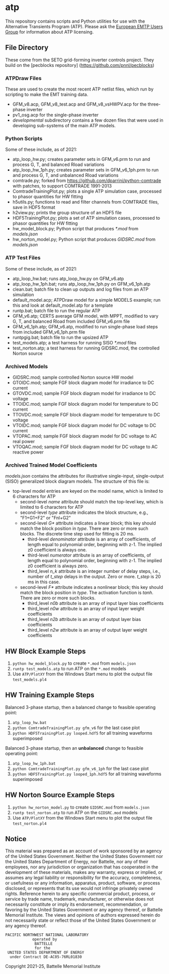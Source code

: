 # atp

This repository contains scripts and Python utilities for use with the Alternative Transients Program (ATP).
Please ask the [European EMTP Users Group](https://www.emtp.org) for information about ATP licensing.
 

## File Directory

These come from the SETO grid-forming inverter controls project. They build on the [pecblocks repository]
(https://github.com/pnnl/pecblocks)
 
 
### ATPDraw Files
 
These are used to create the most recent ATP netlist files, which run by scripting to make the EMT training data.
 
- GFM_v8.acp, GFM_v8_test.acp and GFM_v8_vsHWPV.acp for the three-phase inverter
- pv1_osg.acp for the single-phase inverter
- _developmental_ subdirectory contains a few dozen files that were used in developing sub-systems of the main ATP models.

### Python Scripts

Some of these include, as of 2021:

- atp_loop_hw.py; creates parameter sets in GFM_v6.prm to run and process G, T, and balanced Rload variations
- atp_loop_hw_1ph.py; creates parameter sets in GFM_v6_1ph.prm to run and process G, T, and unbalanced Rload variations
- comtrade.py; forked from https://github.com/dparrini/python-comtrade with patches, to support COMTRADE 1991-2013
- ComtradeTrainingPlot.py; plots a single ATP simulation case, processed to phasor quantities for HW fitting
- h5utils.py; functions to read and filter channels from COMTRADE files, save in HDF5 format
- h2view.py; prints the group structure of an HDF5 file
- HDF5TrainingPlot.py; plots a set of ATP simulation cases, processed to phasor quantities for HW fitting
- hw_model_block.py; Python script that produces _*.mod_ from _models.json_
- hw_norton_model.py; Python script that produces _GIDSRC.mod_ from _models.json_

### ATP Test Files

Some of these include, as of 2021:

- atp_loop_hw.bat; runs atp_loop_hw.py on GFM_v6.atp
- atp_loop_hw_1ph.bat; runs atp_loop_hw_1ph.py on GFM_v6_1ph.atp
- clean.bat; batch file to clean up outputs and log files from an ATP simulation
- default_model.acp; ATPDraw model for a simple MODELS example; run this and look at default_model.atp for a template
- runtp.bat; batch file to run the regular ATP
- GFM_v6.atp; CERTS average GFM model, with MPPT, modified to vary G, T, and balanced Rload from included GFM_v6.prm file
- GFM_v6_1ph.atp; GFM_v6.atp, modified to run single-phase load steps from included GFM_v6_1ph.prm file
- runtpgig.bat; batch file to run the upsized ATP
- test_models.atp; a test harness for running SISO _\*.mod_ files
- test_norton.atp; a test harness for running GIDSRC.mod, the controlled Norton source

### Archived Models

- GIDSRC.mod; sample controlled Norton source HW model
- GTOIDC.mod; sample FGF block diagram model for irradiance to DC current
- GTOVDC.mod; sample FGF block diagram model for irradiance to DC voltage
- TTOIDC.mod; sample FGF block diagram model for temperature to DC current
- TTOVDC.mod; sample FGF block diagram model for temperature to DC voltage
- VTOIDC.mod; sample FGF block diagram model for DC voltage to DC current
- VTOPAC.mod; sample FGF block diagram model for DC voltage to AC real power
- VTOQAC.mod; sample FGF block diagram model for DC voltage to AC reactive power

### Archived Trained Model Coefficients

_models.json_ contains the attributes for illustrative single-input, single-output (SISO) generalized block diagram models. The structure of this file is:

- top-level model entries are keyed on the model name, which is limited to 6 characters for ATP
    - second-level _name_ attribute should match the top-level key, which is limited to 6 characters for ATP
    - second-level _type_ attribute indicates the block structure, e.g., "F1+G1+F2" or "Fnl+G2"
    - second-level _G\*_ attribute indicates a linear block; this key should match the block position in _type_. There are zero or more such blocks. The discrete time step used for fitting is 20 ms.
        - third-level _denominator_ attribute is an array of coefficients, of length equal to polynomial order, beginning with z-1. The implied z0 coefficient is always one.
        - third-level _numerator_ attribute is an array of coefficients, of length equal to polynomial order, beginning with z-1. The implied z0 coefficient is always zero.
        - third_level _n_k_ attribute is an integer number of delay steps, i.e., number of _t_step_ delays in the output.  Zero or more. _t_step_ is 20 ms in this case.
    - second-level _F\*_ attribute indicates a nonlinear block; this key should match the block position in _type_. The activation function is _tanh_. There are zero or more such blocks.
        - third_level _n0b_ attribute is an array of input layer bias coefficients
        - third_level _n0w_ attribute is an array of input layer weight coefficients
        - third_level _n2b_ attribute is an array of output layer bias coefficients
        - third_level _n2w_ attribute is an array of output layer weight coefficients

## HW Block Example Steps

1. ```python hw_model_block.py``` to create ```*.mod``` from ```models.json```
2. ```runtp test_models.atp``` to run ATP on the ```*.mod``` models
3. Use ```ATP/PlotXY``` from the Windows Start menu to plot the output file ```test_models.pl4```

## HW Training Example Steps

Balanced 3-phase startup, then a balanced change to feasible operating point:

1. ```atp_loop_hw.bat```
2. ```python ComtradeTrainingPlot.py gfm_v6``` for the last case plot
3. ```python HDF5TrainingPlot.py looped.hdf5``` for all training waveforms superimposed

Balanced 3-phase startup, then an **unbalanced** change to feasible operating point:

1. ```atp_loop_hw_1ph.bat```
2. ```python ComtradeTrainingPlot.py gfm_v6_1ph``` for the last case plot
3. ```python HDF5TrainingPlot.py looped_1ph.hdf5``` for all training waveforms superimposed

## HW Norton Source Example Steps

1. ```python hw_norton_model.py``` to create ```GIDSRC.mod``` from ```models.json```
2. ```runtp test_norton.atp``` to run ATP on the ```GIDSRC.mod``` models
3. Use ```ATP/PlotXY``` from the Windows Start menu to plot the output file ```test_norton.pl4```

## Notice

This material was prepared as an account of work sponsored by an agency of the United States Government.  Neither the United States Government nor the United States Department of Energy, nor Battelle, nor any of their employees, nor any jurisdiction or organization that has cooperated in the development of these materials, makes any warranty, express or implied, or assumes any legal liability or responsibility for the accuracy, completeness, or usefulness or any information, apparatus, product, software, or process disclosed, or represents that its use would not infringe privately owned rights.
Reference herein to any specific commercial product, process, or service by trade name, trademark, manufacturer, or otherwise does not necessarily constitute or imply its endorsement, recommendation, or favoring by the United States Government or any agency thereof, or Battelle Memorial Institute. The views and opinions of authors expressed herein do not necessarily state or reflect those of the United States Government or any agency thereof.

    PACIFIC NORTHWEST NATIONAL LABORATORY
                operated by
                 BATTELLE
                 for the
     UNITED STATES DEPARTMENT OF ENERGY
      under Contract DE-AC05-76RL01830

Copyright 2021-25, Battelle Memorial Institute